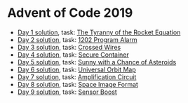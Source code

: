 # Advent of Code 2019
* [Day 1 solution](Day%201/1.py), task: [The Tyranny of the Rocket Equation](https://adventofcode.com/2019/day/1)
* [Day 2 solution](Day%202/2.py), task: [1202 Program Alarm](https://adventofcode.com/2019/day/2)
* [Day 3 solution](Day%203/3.py), task: [Crossed Wires](https://adventofcode.com/2019/day/3)
* [Day 4 solution](Day%204/4.py), task: [Secure Container](https://adventofcode.com/2019/day/4)
* [Day 5 solution](Day%205/5.py), task: [Sunny with a Chance of Asteroids](https://adventofcode.com/2019/day/5)
* [Day 6 solution](Day%206/6.py), task: [Universal Orbit Map](https://adventofcode.com/2019/day/6)
* [Day 7 solution](Day%207/7.py), task: [Amplification Circuit](https://adventofcode.com/2019/day/7)
* [Day 8 solution](Day%208/8.py), task: [Space Image Format](https://adventofcode.com/2019/day/8)
* [Day 9 solution](Day%209/9.py), task: [Sensor Boost](https://adventofcode.com/2019/day/9)
